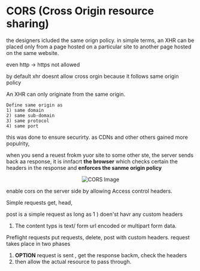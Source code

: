 # CORS (Cross Origin resource sharing)
the designers icluded the same orign policy. in simple terms, an XHR can be placed only from a page hosted on a particular site to another page hosted on the same website.   

even http -> https not allowed 

by default xhr doesnt allow cross orgin because it follows same origin policy

An  XHR can only originate from the same origin.

    Define same origin as 
    1) same domain
    2) same sub-domain
    3) same protocol
    4) same port
this was done to ensure securirty. as CDNs and other others gained more populrity, 


when you send a reuest frokm yuor site to some other ste, the server sends back aa response, it is innfacrt **the  browser** which checks certain the headers in 
the response and **enforces the sanme origin policy** 

<div style="text-align:center">
    <img src="/images/cors.png" alt="CORS Image"/>
</div>


enable cors on the server side by allowing Access control headers. 

Simple requests 
get, head, 

post is a simple request as long as 
1 ) doen'st havr any custom headers
1) The content typs is text/ form url encoded or multipart form data.


Preflight requests
put requests, delete, post with custom headers.
request takes place in two phases
1) **OPTION** request is sent , get the response backm, check the headers 
2) then allow the actual resource to pass through.  


